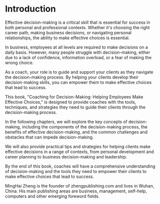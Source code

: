 # Introduction

Effective decision-making is a critical skill that is essential for success in both personal and professional contexts. Whether it's choosing the right career path, making business decisions, or navigating personal relationships, the ability to make effective choices is essential.

In business, employees at all levels are required to make decisions on a daily basis. However, many people struggle with decision-making, either due to a lack of confidence, information overload, or a fear of making the wrong choice.

As a coach, your role is to guide and support your clients as they navigate the decision-making process. By helping your clients develop their decision-making skills, you can empower them to make effective choices that lead to success.

This book, "Coaching for Decision-Making: Helping Employees Make Effective Choices," is designed to provide coaches with the tools, techniques, and strategies they need to guide their clients through the decision-making process.

In the following chapters, we will explore the key concepts of decision-making, including the components of the decision-making process, the benefits of effective decision-making, and the common challenges and obstacles that can impede decision-making.

We will also provide practical tips and strategies for helping clients make effective decisions in a range of contexts, from personal development and career planning to business decision-making and leadership.

By the end of this book, coaches will have a comprehensive understanding of decision-making and the tools they need to empower their clients to make effective choices that lead to success.

MingHai Zheng is the founder of zhengpublishing.com and lives in Wuhan, China. His main publishing areas are business, management, self-help, computers and other emerging foreword fields.

